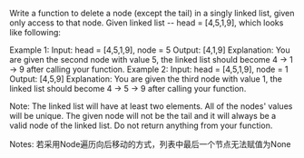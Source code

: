 Write a function to delete a node (except the tail) in a singly linked list, given only access to that node.
Given linked list -- head = [4,5,1,9], which looks like following:


Example 1:
Input: head = [4,5,1,9], node = 5
Output: [4,1,9]
Explanation: You are given the second node with value 5, the linked list should become 4 -> 1 -> 9 after calling your function.
Example 2:
Input: head = [4,5,1,9], node = 1
Output: [4,5,9]
Explanation: You are given the third node with value 1, the linked list should become 4 -> 5 -> 9 after calling your function.

Note:
The linked list will have at least two elements.
All of the nodes' values will be unique.
The given node will not be the tail and it will always be a valid node of the linked list.
Do not return anything from your function.


Notes:
若采用Node遍历向后移动的方式，列表中最后一个节点无法赋值为None